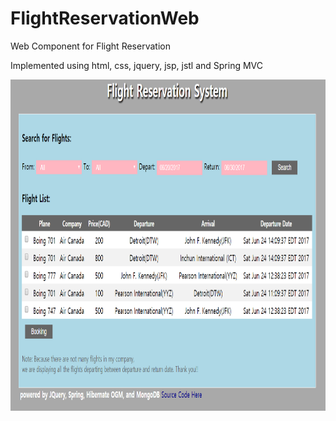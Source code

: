 # FlightReservationWeb
Web Component for Flight Reservation 

Implemented using html, css, jquery, jsp, jstl and Spring MVC


<img src="https://github.com/JamesSung/FlightReservationWeb/blob/master/flight1.PNG" width="850" height="530">

